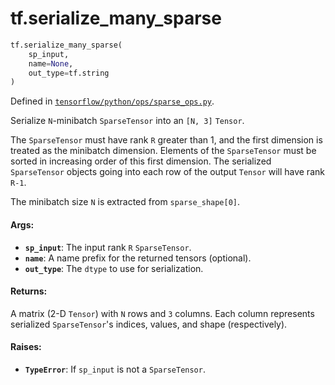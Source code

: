 <div itemscope itemtype="http://developers.google.com/ReferenceObject">
<meta itemprop="name" content="tf.serialize_many_sparse" />
<meta itemprop="path" content="Stable" />
</div>

# tf.serialize_many_sparse

``` python
tf.serialize_many_sparse(
    sp_input,
    name=None,
    out_type=tf.string
)
```



Defined in [`tensorflow/python/ops/sparse_ops.py`](https://www.tensorflow.org/code/tensorflow/python/ops/sparse_ops.py).

Serialize `N`-minibatch `SparseTensor` into an `[N, 3]` `Tensor`.

The `SparseTensor` must have rank `R` greater than 1, and the first dimension
is treated as the minibatch dimension.  Elements of the `SparseTensor`
must be sorted in increasing order of this first dimension.  The serialized
`SparseTensor` objects going into each row of the output `Tensor` will have
rank `R-1`.

The minibatch size `N` is extracted from `sparse_shape[0]`.

#### Args:

* <b>`sp_input`</b>: The input rank `R` `SparseTensor`.
* <b>`name`</b>: A name prefix for the returned tensors (optional).
* <b>`out_type`</b>: The `dtype` to use for serialization.


#### Returns:

A matrix (2-D `Tensor`) with `N` rows and `3` columns. Each column
represents serialized `SparseTensor`'s indices, values, and shape
(respectively).


#### Raises:

* <b>`TypeError`</b>: If `sp_input` is not a `SparseTensor`.